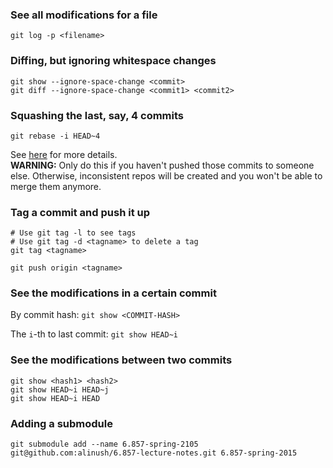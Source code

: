 ### See all modifications for a file

    git log -p <filename>

### Diffing, but ignoring whitespace changes

    git show --ignore-space-change <commit>
    git diff --ignore-space-change <commit1> <commit2>

### Squashing the last, say, 4 commits

    git rebase -i HEAD~4

See [here](http://gitready.com/advanced/2009/02/10/squashing-commits-with-rebase.html) for more details.  
**WARNING:** Only do this if you haven't pushed those commits to someone else. Otherwise, inconsistent repos will be created and you won't be able to merge them anymore.

### Tag a commit and push it up

    # Use git tag -l to see tags
    # Use git tag -d <tagname> to delete a tag
    git tag <tagname>

    git push origin <tagname>


### See the modifications in a certain commit

By commit hash: `git show <COMMIT-HASH>`

The `i`-th to last commit: `git show HEAD~i`

### See the modifications between two commits

    git show <hash1> <hash2>
    git show HEAD~i HEAD~j
    git show HEAD~i HEAD

### Adding a submodule

    git submodule add --name 6.857-spring-2105 git@github.com:alinush/6.857-lecture-notes.git 6.857-spring-2015
